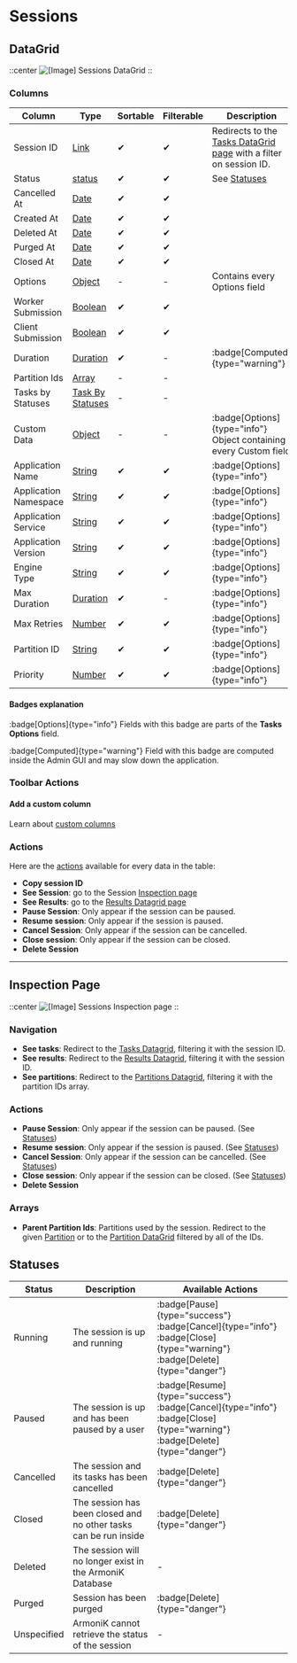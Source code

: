# Sessions

## DataGrid

::center
![[Image] Sessions DataGrid](https://armonik-public-images.s3.eu-west-3.amazonaws.com/Documentation-GUI/sessions-datagrid.png)
::

### Columns

| Column | Type | Sortable | Filterable | Description |
| -------- | -------- | -------- | -------- | -------- |
| Session ID | [Link](../6.DataGrids/3.columns.md#link-columns) | ✔ | ✔ | Redirects to the [Tasks DataGrid page](./4.Tasks.md) with a filter on session ID. |
| Status | [status](../6.DataGrids/3.columns.md#statuses) | ✔ | ✔ | See [Statuses](#statuses) |
| Cancelled At | [Date](../6.DataGrids/3.columns.md#date-columns) | ✔ | ✔ | |
| Created At | [Date](../6.DataGrids/3.columns.md#date-columns) | ✔ | ✔ | |
| Deleted At | [Date](../6.DataGrids/3.columns.md#date-columns) | ✔ | ✔ | |
| Purged At | [Date](../6.DataGrids/3.columns.md#date-columns) | ✔ | ✔ | |
| Closed At | [Date](../6.DataGrids/3.columns.md#date-columns) | ✔ | ✔ | |
| Options | [Object](../6.DataGrids/3.columns.md#object-columns) | - | - | Contains every Options field |
| Worker Submission | [Boolean](../6.DataGrids/3.columns.md#simple-columns) | ✔ | ✔ | |
| Client Submission | [Boolean](../6.DataGrids/3.columns.md#simple-columns) | ✔ | ✔ | |
| Duration | [Duration](../6.DataGrids/3.columns.md#duration-columns) | ✔ | - | :badge[Computed]{type="warning"} |
| Partition Ids | [Array](../6.DataGrids/3.columns.md#object-columns) | - | - | |
| Tasks by Statuses | [Task By Statuses](../6.DataGrids/3.columns.md#tasks-by-statuses) | - | - | |
| Custom Data | [Object](../6.DataGrids/3.columns.md#object-columns) | - | - | :badge[Options]{type="info"} Object containing every Custom field |
| Application Name | [String](../6.DataGrids/3.columns.md#simple-columns) | ✔ | ✔ | :badge[Options]{type="info"} |
| Application Namespace | [String](../6.DataGrids/3.columns.md#simple-columns) | ✔ | ✔ | :badge[Options]{type="info"} |
| Application Service | [String](../6.DataGrids/3.columns.md#simple-columns) | ✔ | ✔ | :badge[Options]{type="info"} |
| Application Version | [String](../6.DataGrids/3.columns.md#simple-columns) | ✔ | ✔ | :badge[Options]{type="info"} |
| Engine Type | [String](../6.DataGrids/3.columns.md#simple-columns) | ✔ | ✔ | :badge[Options]{type="info"} |
| Max Duration | [Duration](../6.DataGrids/3.columns.md#duration-columns) | ✔ | - | :badge[Options]{type="info"} |
| Max Retries | [Number](../6.DataGrids/3.columns.md#simple-columns) | ✔ | ✔ | :badge[Options]{type="info"} |
| Partition ID | [String](../6.DataGrids/3.columns.md#simple-columns) | ✔ | ✔ | :badge[Options]{type="info"} |
| Priority | [Number](../6.DataGrids/3.columns.md#simple-columns) | ✔ | ✔ | :badge[Options]{type="info"} |

#### Badges explanation

:badge[Options]{type="info"} Fields with this badge are parts of the **Tasks Options** field.

:badge[Computed]{type="warning"} Field with this badge are computed inside the Admin GUI and may slow down the application.

### Toolbar Actions

#### Add a custom column

Learn about [custom columns](../6.DataGrids/3.columns.md#custom-columns)

### Actions

Here are the [actions](../6.DataGrids/3.columns.md#actions-columns) available for every data in the table:

- **Copy session ID**
- **See Session**: go to the Session [Inspection page](../5.inspection-page.md)
- **See Results**: go to the [Results Datagrid page](./5.Results.md)
- **Pause Session**: Only appear if the session can be paused.
- **Resume session**: Only appear if the session is paused.
- **Cancel Session**: Only appear if the session can be cancelled.
- **Close session**: Only appear if the session can be closed.
- **Delete Session**

---

## Inspection Page

::center
![[Image] Sessions Inspection page](https://armonik-public-images.s3.eu-west-3.amazonaws.com/Documentation-GUI/sessions-inspection.png)
::

### Navigation

- **See tasks**: Redirect to the [Tasks Datagrid](./4.Tasks.md), filtering it with the session ID.
- **See results**: Redirect to the [Results Datagrid](./5.Results.md), filtering it with the session ID.
- **See partitions**: Redirect to the [Partitions Datagrid](./2.Partitions.md),
filtering it with the partition IDs array.

### Actions

- **Pause Session**: Only appear if the session can be paused. (See [Statuses](#statuses))
- **Resume session**: Only appear if the session is paused. (See [Statuses](#statuses))
- **Cancel Session**: Only appear if the session can be cancelled. (See [Statuses](#statuses))
- **Close session**: Only appear if the session can be closed. (See [Statuses](#statuses))
- **Delete Session**

### Arrays

- **Parent Partition Ids**: Partitions used by the session. Redirect to the given [Partition](./2.Partitions.md#inspection) or to the [Partition DataGrid](./2.Partitions.md#datagrid) filtered by all of the IDs.

## Statuses

| Status | Description | Available Actions |
| -------- | -------- | -------- |
| Running | The session is up and running | :badge[Pause]{type="success"} :badge[Cancel]{type="info"} :badge[Close]{type="warning"} :badge[Delete]{type="danger"} |
| Paused | The session is up and has been paused by a user | :badge[Resume]{type="success"} :badge[Cancel]{type="info"} :badge[Close]{type="warning"} :badge[Delete]{type="danger"} |
| Cancelled | The session and its tasks has been cancelled | :badge[Delete]{type="danger"} |
| Closed | The session has been closed and no other tasks can be run inside | :badge[Delete]{type="danger"} |
| Deleted | The session will no longer exist in the ArmoniK Database | - |
| Purged | Session has been purged | :badge[Delete]{type="danger"} |
| Unspecified | ArmoniK cannot retrieve the status of the session | - |